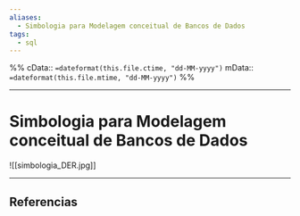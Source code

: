 ```yaml
---
aliases:
  - Simbologia para Modelagem conceitual de Bancos de Dados
tags:
  - sql
---
```

%%
cData:: `=dateformat(this.file.ctime, "dd-MM-yyyy")`
mData:: `=dateformat(this.file.mtime, "dd-MM-yyyy")`
%%

___
# Simbologia para Modelagem conceitual de Bancos de Dados

![[simbologia_DER.jpg]]

---
## Referencias